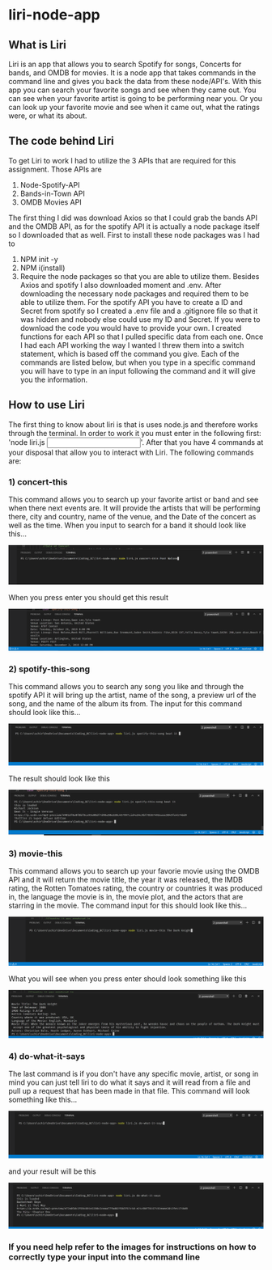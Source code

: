 # liri-node-app
## What is Liri
Liri is an app that allows you to search Spotify for songs, Concerts for bands, and OMDB for movies. It is a node app that takes commands in the command line and gives you back the data from these node/API's. With this app you can search your favorite songs and see when they came out. You can see when your favorite artist is going to be performing near you. Or you can look up your favorite movie and see when it came out, what the ratings were, or what its about.

## The code behind Liri
To get Liri to work I had to utilize the 3 APIs that are required for this assignment. Those APIs are 
1. Node-Spotify-API
2. Bands-in-Town API
3. OMDB Movies API

The first thing I did was download Axios so that I could grab the bands API and the OMDB API, as for the spotify API it is actually a node package itself so I downloaded that as well. First to install these node packages was I had to 
1. NPM init -y
2. NPM i(install) **<Node Package>**
3. Require the node packages so that you are able to utilize them.
Besides Axios and spotify I also downloaded moment and .env. After downloading the necessary node packages and required them to be able to utilize them. For the spotify API you have to create a ID and Secret from spotify so I created a .env file and a .gitignore file so that it was hidden and nobody else could use my ID and Secret. If you were to download the code you would have to provide your own. I created functions for each API so that I pulled specific data from each one. Once I had each API working the way I wanted I threw them into a switch statement, which is based off the command you give. Each of the commands are listed below, but when you type in a specific command you will have to type in an input following the command and it will give you the information. 

## How to use Liri
The first thing to know about liri is that is uses node.js and therefore works through the terminal. In order to work it you must enter in the following first: 'node liri.js <command> <input>'. After that you have 4 commands at your disposal that allow you to interact with Liri. The following commands are: 

### 1) concert-this
This command allows you to search up your favorite artist or band and see when there next events are. It will provide the artists that will be performing there, city and country, name of the venue, and the Date of the concert as well as the time. When you input to search for a band it should look like this...

![concert-input](./images/concert-this-input.png)

When you press enter you should get this result

![concert-result](./images/concert-this-results.png)

### 2) spotify-this-song
This command allows you to search any song you like and through the spotify API it will bring up the artist, name of the song, a preview url of the song, and the name of the album its from. The input for this command should look like this...

![spotify](./images/spotify-this-input.png)

The result should look like this

![spotify-result](./images/spotify-this-result.png)

### 3) movie-this
This command allows you to search up your favorie movie using the OMDB API and it will return the movie title, the year it was released, the IMDB rating, the Rotten Tomatoes rating, the country or countries it was produced in, the language the movie is in, the movie plot, and the actors that are starring in the movie. The command input for this should look like this...

![movie](./images/movie-this-input.png)

What you will see when you press enter should look something like this

![movie](./images/movie-this-result.png)

### 4) do-what-it-says
The last command is if you don't have any specific movie, artist, or song in mind you can just tell liri to do what it says and it will read from a file and pull up a request that has been made in that file. This command will look something like this...

![do](./images/do-input.png)

and your result will be this

![do](./images/do-result.png)

### If you need help refer to the images for instructions on how to correctly type your input into the command line